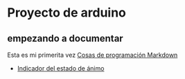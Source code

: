 #  Proyecto de arduino
## empezando a documentar 
Esta es mi primerita vez
[Cosas de programación Markdown](https://guides.github.com/pdfs/markdown-cheatsheet-online.pdf)


* [Indicador del estado de ánimo](https://github.com/ItsMonxxu/Arduino/blob/main/Indicador_de_estado_de_animo_arduino.ino)
